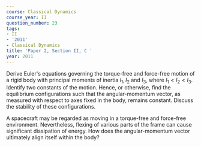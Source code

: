 ```yaml
---
course: Classical Dynamics
course_year: II
question_number: 23
tags:
- II
- '2011'
- Classical Dynamics
title: 'Paper 2, Section II, C '
year: 2011
---
```




Derive Euler's equations governing the torque-free and force-free motion of a rigid body with principal moments of inertia $I_{1}, I_{2}$ and $I_{3}$, where $I_{1}<I_{2}<I_{3}$. Identify two constants of the motion. Hence, or otherwise, find the equilibrium configurations such that the angular-momentum vector, as measured with respect to axes fixed in the body, remains constant. Discuss the stability of these configurations.

A spacecraft may be regarded as moving in a torque-free and force-free environment. Nevertheless, flexing of various parts of the frame can cause significant dissipation of energy. How does the angular-momentum vector ultimately align itself within the body?
